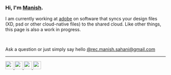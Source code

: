 <!--  ![banner](/banner.png) -->

### Hi, I'm [Manish](https://www.linkedin.com/in/manishsahani/). 

I am currently working at [adobe](https://github.com/adobe) on software that syncs your design files (XD, psd or other cloud-native files) to the shared cloud. Like other things, this page is also a work in progress.


<br />

Ask a question or just simply say hello [@rec.manish.sahani@gmail.com](mailto:rec.manish.sahani@gmail.com)

<!-- I'm creating software, breaking software and making software for breaking another software. I have interned at [@adobe](https://github.com/adobe), [@cncf](https://github.com/cncf) (under kubernetes), and have handled the entire backend system of [@grorapid](https://www.grorapid.com). I'm currently maintaining [The Elekto project](https://elekto.io), and sharing my experiences at [kalkayan.io](https://engineering.kalkayan.io). -->

<!-- > Loss makes us re-evaluate what we hold ~ Underwood -->

--- 

<a href="mailto:rec.manish.sahani@gmail.com">
    <img width="25" src="https://img.icons8.com/material/120/000000/google-logo--v1.png"/>
</a>
<a href="https://www.linkedin.com/in/manishsahani/">
    <img width="25" src="https://img.icons8.com/ios-glyphs/120/000000/linkedin-circled.png"/>
</a>
<a href="https://github.com/kalkayan/">
    <img width="25" src="https://img.icons8.com/material-sharp/120/000000/github.png"/>
</a>
<a href="https://open.spotify.com/user/sy6eqinfdpxilwe9si9vf0bxs">
    <img width="25" src="https://img.icons8.com/fluent-systems-filled/48/000000/spotify.png"/>
</a>

<br />

<!-- <img width="164" alt="kalkayan-1" src="https://user-images.githubusercontent.com/73003119/146201981-95938ee2-40ae-4d74-be29-0f8a22859861.png"> -->
